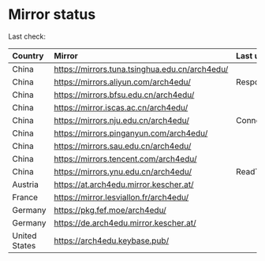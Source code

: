 <script src="./time.js"></script>
# Mirror status
Last check: <script type="text/javascript">localize(1666279943.6392684);</script>

|Country|Mirror|Last update|
|:------|:-----|:----------|
|China|https://mirrors.tuna.tsinghua.edu.cn/arch4edu/|<script type="text/javascript">localize(1666249177);</script>|
|China|https://mirrors.aliyun.com/arch4edu/|Response 404|
|China|https://mirrors.bfsu.edu.cn/arch4edu/|<script type="text/javascript">localize(1666249177);</script>|
|China|https://mirror.iscas.ac.cn/arch4edu/|<script type="text/javascript">localize(1666249177);</script>|
|China|https://mirrors.nju.edu.cn/arch4edu/|ConnectTimeout|
|China|https://mirrors.pinganyun.com/arch4edu/|<script type="text/javascript">localize(1666192548);</script>|
|China|https://mirrors.sau.edu.cn/arch4edu/|<script type="text/javascript">localize(1650446957);</script>|
|China|https://mirrors.tencent.com/arch4edu/|<script type="text/javascript">localize(1666205866);</script>|
|China|https://mirrors.ynu.edu.cn/arch4edu/|ReadTimeout|
|Austria|https://at.arch4edu.mirror.kescher.at/|<script type="text/javascript">localize(1666249177);</script>|
|France|https://mirror.lesviallon.fr/arch4edu/|<script type="text/javascript">localize(1666205866);</script>|
|Germany|https://pkg.fef.moe/arch4edu/|<script type="text/javascript">localize(1666249177);</script>|
|Germany|https://de.arch4edu.mirror.kescher.at/|<script type="text/javascript">localize(1666249177);</script>|
|United States|https://arch4edu.keybase.pub/|<script type="text/javascript">localize(1666205866);</script>|

<script src="./tablefilter/tablefilter.js"></script>
<script src="./table.js"></script>